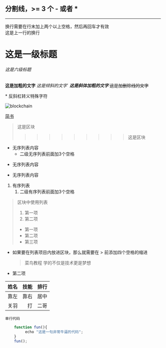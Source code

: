 分割线，>= 3 个 - 或者 *
---
***


换行需要在行末加上两个以上空格，然后再回车才有效  
这是上一行的换行

# 这是一级标题
###### 这是六级标题   



**这是加粗的文字**
*这是倾斜的文字*`
***这是斜体加粗的文字***
~~这是加删除线的文字~~   

\* 反斜杠转义特殊字符






![blockchain](https://ss0.bdstatic.com/70cFvHSh_Q1YnxGkpoWK1HF6hhy/it/u=702257389,1274025419&fm=27&gp=0.jpg "区块链")

[简书](http://jianshu.com)

>这是区块
>>>>>>>>>>这是区块

- 无序列表内容
   - 二级无序列表前面加3个空格
+ 无序列表内容
* 无序列表内容
1. 有序列表
   1. 二级有序列表前面加3个空格
   
   
> 区块中使用列表
> 1. 第一项
> 2. 第二项
> + 第一项
> + 第二项
> + 第三项

* 如果要在列表项目内放进区块，那么就需要在 > 前添加四个空格的缩进
    > 菜鸟教程
    > 学的不仅是技术更是梦想
* 第二项


|姓名|技能|排行|
|:--|--:|:--:|
|靠左|靠右|居中|
|关羽|打|二哥|



`单行代码`
```javascript
    function fun(){
         echo "这是一句非常牛逼的代码";
    }
    fun();
```



